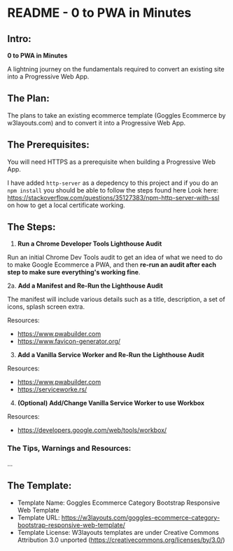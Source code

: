 # README - 0 to PWA in Minutes

## Intro:

**0 to PWA in Minutes**

A lightning journey on the fundamentals required to convert an existing site into a Progressive Web App.

## The Plan:

The plans to take an existing ecommerce template (Goggles Ecommerce by w3layouts.com) and to convert it into a Progressive Web App.

## The Prerequisites:

You will need HTTPS as a prerequisite when building a Progressive Web App.

I have added `http-server` as a depedency to this project and if you do an `npm install` you should be able to follow the steps found here Look here: https://stackoverflow.com/questions/35127383/npm-http-server-with-ssl on how to get a local certificate working.

## The Steps:

1. **Run a Chrome Developer Tools Lighthouse Audit**

Run an initial Chrome Dev Tools audit to get an idea of what we need to do to make Google Ecommerce a PWA, and then **re-run an audit after each step to make sure everything's working fine**.

2a. **Add a Manifest and Re-Run the Lighthouse Audit**

The manifest will include various details such as a title, description, a set of icons, splash screen extra.

Resources:
- https://www.pwabuilder.com
- https://www.favicon-generator.org/

3. **Add a Vanilla Service Worker and Re-Run the Lighthouse Audit**

Resources:
- https://www.pwabuilder.com
- https://serviceworke.rs/

4. **(Optional) Add/Change Vanilla Service Worker to use Workbox**

Resources:
- https://developers.google.com/web/tools/workbox/

### The Tips, Warnings and Resources:

...

## The Template:

- Template Name: Goggles Ecommerce Category Bootstrap Responsive Web Template
- Template URL: https://w3layouts.com/goggles-ecommerce-category-bootstrap-responsive-web-template/
- Template License: W3layouts templates are under Creative Commons Attribution 3.0 unported (https://creativecommons.org/licenses/by/3.0/)
